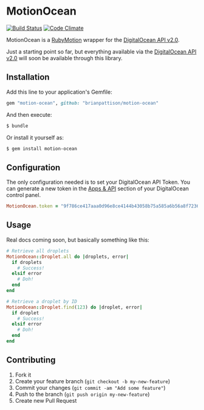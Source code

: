 # MotionOcean

[![Build Status](https://travis-ci.org/brianpattison/motion-ocean.svg?branch=master)](https://travis-ci.org/brianpattison/motion-ocean)
[![Code Climate](https://codeclimate.com/github/brianpattison/motion-ocean.png)](https://codeclimate.com/github/brianpattison/motion-ocean)

MotionOcean is a [RubyMotion](ht) wrapper for the
[DigitalOcean API v2.0](https://developers.digitalocean.com/v2/).

Just a starting point so far, but everything available via the
[DigitalOcean API v2.0](https://developers.digitalocean.com/v2/)
will soon be available through this library.

## Installation

Add this line to your application's Gemfile:

```ruby
gem "motion-ocean", github: "brianpattison/motion-ocean"
```

And then execute:

```bash
$ bundle
```

Or install it yourself as:

```bash
$ gem install motion-ocean
```

## Configuration

The only configuration needed is to set your DigitalOcean API Token.
You can generate a new token in the
[Apps & API](https://cloud.digitalocean.com/settings/applications)
section of your DigitalOcean control panel.

```ruby
MotionOcean.token = "9f786ce417aaa0d96e8ce4144b43058b75a585a6b56a8f72368589be667f5ee5"
```

## Usage

Real docs coming soon, but basically something like this:

```ruby
# Retrieve all droplets
MotionOcean::Droplet.all do |droplets, error|
  if droplets
    # Success!
  elsif error
    # Doh!
  end
end

# Retrieve a droplet by ID
MotionOcean::Droplet.find(123) do |droplet, error|
  if droplet
    # Success!
  elsif error
    # Doh!
  end
end
```

## Contributing

1. Fork it
2. Create your feature branch (`git checkout -b my-new-feature`)
3. Commit your changes (`git commit -am "Add some feature"`)
4. Push to the branch (`git push origin my-new-feature`)
5. Create new Pull Request
